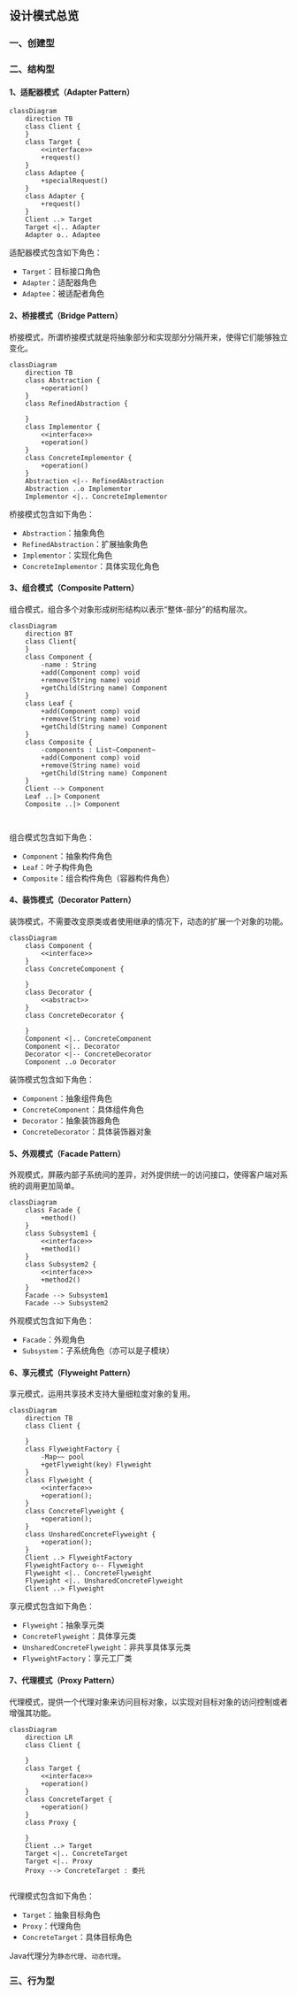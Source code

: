 ## 设计模式总览

### 一、创建型

### 二、结构型

#### 1、适配器模式（Adapter Pattern）

~~~mermaid
classDiagram
	direction TB
	class Client {
	}
	class Target {
		<<interface>>
		+request()
	}
	class Adaptee {
		+specialRequest()
	}
	class Adapter {
		+request()
	}
	Client ..> Target
	Target <|.. Adapter
	Adapter o.. Adaptee
~~~

适配器模式包含如下角色：

* `Target`：目标接口角色
* `Adapter`：适配器角色
* `Adaptee`：被适配者角色

#### 2、桥接模式（Bridge Pattern）

桥接模式，所谓桥接模式就是将抽象部分和实现部分分隔开来，使得它们能够独立变化。

~~~mermaid
classDiagram
	direction TB
	class Abstraction {
		+operation()
	}
	class RefinedAbstraction {
		
	}
	class Implementor {
		<<interface>>
		+operation()
	}
	class ConcreteImplementor {
		+operation()
	}
	Abstraction <|-- RefinedAbstraction
	Abstraction ..o Implementor
	Implementor <|.. ConcreteImplementor

~~~

桥接模式包含如下角色：

* `Abstraction`：抽象角色
* `RefinedAbstraction`：扩展抽象角色
* `Implementor`：实现化角色
* `ConcreteImplementor`：具体实现化角色

#### 3、组合模式（Composite Pattern）

组合模式，组合多个对象形成树形结构以表示“整体-部分”的结构层次。

~~~mermaid
classDiagram
	direction BT
	class Client{
	}
	class Component {
		-name : String
		+add(Component comp) void
		+remove(String name) void
		+getChild(String name) Component
	}
	class Leaf {
		+add(Component comp) void
		+remove(String name) void
		+getChild(String name) Component
	}
	class Composite {
		-components : List~Component~
		+add(Component comp) void
		+remove(String name) void
		+getChild(String name) Component
	}
	Client --> Component
	Leaf ..|> Component
	Composite ..|> Component
	
	
~~~

组合模式包含如下角色：

* `Component`：抽象构件角色
* `Leaf`：叶子构件角色
* `Composite`：组合构件角色（容器构件角色）

#### 4、装饰模式（Decorator Pattern）

装饰模式，不需要改变原类或者使用继承的情况下，动态的扩展一个对象的功能。

~~~mermaid
classDiagram
	class Component {
		<<interface>>
	}
	class ConcreteComponent {
	
	}
	class Decorator {
		<<abstract>>
	}
	class ConcreteDecorator {
	
	}
	Component <|.. ConcreteComponent
	Component <|.. Decorator
	Decorator <|-- ConcreteDecorator
	Component ..o Decorator
~~~

装饰模式包含如下角色：

* `Component`：抽象组件角色
* `ConcreteComponent`：具体组件角色
* `Decorator`：抽象装饰器角色
* `ConcreteDecorator`：具体装饰器对象

#### 5、外观模式（Facade Pattern）

外观模式，屏蔽内部子系统间的差异，对外提供统一的访问接口，使得客户端对系统的调用更加简单。

~~~mermaid
classDiagram
	class Facade {
		+method()
	}
	class Subsystem1 {
		<<interface>>
		+method1()
	}
	class Subsystem2 {
		<<interface>>
		+method2()
	}
	Facade --> Subsystem1
	Facade --> Subsystem2
~~~

外观模式包含如下角色：

* `Facade`：外观角色
* `Subsystem`：子系统角色（亦可以是子模块）

#### 6、享元模式（Flyweight Pattern）

享元模式，运用共享技术支持大量细粒度对象的复用。

~~~mermaid
classDiagram
	direction TB
	class Client {
	
	}
	class FlyweightFactory {
		-Map~~ pool
		+getFlyweight(key) Flyweight
	}
	class Flyweight {
		<<interface>>
		+operation();
	}
	class ConcreteFlyweight {
		+operation();
	}
	class UnsharedConcreteFlyweight {
		+operation();
	}
	Client ..> FlyweightFactory
	FlyweightFactory o-- Flyweight
	Flyweight <|.. ConcreteFlyweight
	Flyweight <|.. UnsharedConcreteFlyweight
	Client ..> Flyweight
~~~

享元模式包含如下角色：

* `Flyweight`：抽象享元类
* `ConcreteFlyweight`：具体享元类
* `UnsharedConcreteFlyweight`：非共享具体享元类
* `FlyweightFactory`：享元工厂类

#### 7、代理模式（Proxy Pattern）

代理模式，提供一个代理对象来访问目标对象，以实现对目标对象的访问控制或者增强其功能。

~~~mermaid
classDiagram
	direction LR
	class Client {
	
	}
	class Target {
		<<interface>>
		+operation()
	}
	class ConcreteTarget {
		+operation()
	}
	class Proxy {
		
	}
	Client ..> Target
	Target <|.. ConcreteTarget
	Target <|.. Proxy
	Proxy --> ConcreteTarget : 委托
	
~~~

代理模式包含如下角色：

* `Target`：抽象目标角色
* `Proxy`：代理角色
* `ConcreteTarget`：具体目标角色

Java代理分为`静态代理`、`动态代理`。

### 三、行为型



